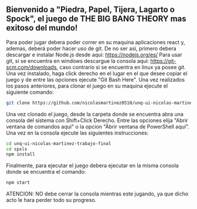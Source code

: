 
## Bienvenido a "Piedra, Papel, Tijera, Lagarto o Spock", el juego de THE BIG BANG THEORY mas exitoso del mundo!


Para poder jugar debera poder correr en su maquina aplicaciones react y, ademas, deberá poder hacer uso de git. De no ser asi, primero debera descargar e instalar Node.js desde aqui: https://nodejs.org/es/  Para usar git, si se encuentra en windows descargue la consola aqui: https://git-scm.com/downloads, caso contrario si se encuentra en linux ya posee git. Una vez instalado, haga click derecho en el lugar en el que desee copiar el juego y de entre las opciones ejecute "Git Bash Here".
Una vez realizados los pasos anteriores, para clonar el juego en su maquina ejecute el siguiente comando:
``` sh 
git clone https://github.com/nicolasmartinez0510/unq-ui-nicolas-martinez-trabajo-final.git
```
Una vez clonado el juego, desde la carpeta donde se encuentra abra una consola del sistema con Shift+Click Derecho. Entre las opciones elija "Abrir ventana de comandos aquí" o la opcion "Äbrir ventana de PowerShell aquí". Una vez en la consola ejecute las siguientes instrucciones:

```sh
cd unq-ui-nicolas-martinez-trabajo-final
cd spsls
npm install
```
Finalmente, para ejecutar el juego debera ejecutar en la misma consola donde se encuentra el comando:
``` sh
npm start
```
ATENCION: NO debe cerrar la consola mientras este jugando, ya que dicho acto le hara perder todo su progreso.

